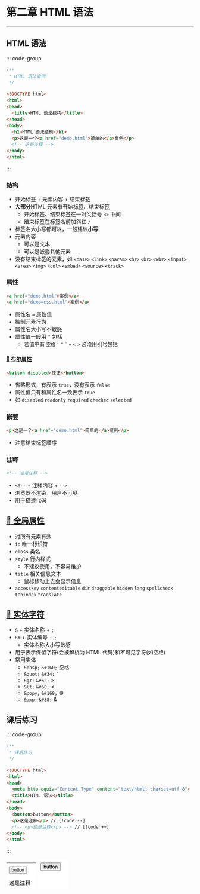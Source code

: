 # 第二章 HTML 语法

---

<Badge type="tip" text="html" />

## HTML 语法

::: code-group
```js :no-line-numbers [index.js]
/**
 * HTML 语法实例
 */
```
```html [index.html]
<!DOCTYPE html>
<html>
<head>
  <title>HTML 语法结构</title>
</head>
<body>
  <h1>HTML 语法结构</h1>
  <p>这是一个<a href="demo.html">简单的</a>案例</p>
  <!-- 这是注释 -->
</body>
</html>
```
:::

### 结构

* 开始标签 + 元素内容 + 结束标签
* **大部分**HTML 元素有开始标签、结束标签
  * 开始标签、结束标签在一对尖括号 `<>` 中间
  * 结束标签在标签名前加斜杠 `/`
* 标签名大小写都可以，一般建议**小写**
* 元素内容
  * 可以是文本
  * 可以是嵌套其他元素
* 没有结束标签的元素，如 `<base>` `<link>` `<param>` `<hr>` `<br>` `<wbr>` `<input>` `<area>` `<img>` `<col>` `<embed>` `<source>` `<track>`

### 属性

```html
<a href="demo.html">案例</a>
<a href="demo=css.html">案例</a>
```

* 属性名 `=` 属性值
* 控制元素行为
* 属性名大小写不敏感
* 属性值一般用 `"` 包括
  * 若值中有 `空格` `'` `"` <code>\`</code> `=` `<` `>` 必须用引号包括

#### [🔗 布尔属性](https://developer.mozilla.org/zh-CN/docs/Web/HTML/Attributes#%E5%B8%83%E5%B0%94%E5%B1%9E%E6%80%A7)

```html
<button disabled>按钮</button>
```

* 省略形式，有表示 `true`，没有表示 `false`
* 属性值只有和属性名一致表示 `true`
* 如 `disabled` `readonly` `required` `checked` `selected`

### 嵌套

```html
<p>这是一个<a href="demo.html">简单的</a>案例</p>
```

* 注意结束标签顺序

### 注释

```html
<!-- 这是注释 -->
```

* <code>\<!--</code> + 注释内容 + <code>--\></code>
* 浏览器不渲染，用户不可见
* 用于描述代码

## [🔗 全局属性](https://developer.mozilla.org/zh-CN/docs/Web/HTML/Global_attributes)

* 对所有元素有效
* `id` 唯一标识符
* `class` 类名
* `style` 行内样式
  * 不建议使用，不容易维护
* `title` 相关信息文本
  * 鼠标移动上去会显示信息
* `accesskey` `contenteditable` `dir` `draggable` `hidden` `lang` `spellcheck` `tabindex` `translate`

## [🔗 实体字符](https://developer.mozilla.org/zh-CN/docs/Glossary/Entity)

* `&` + 实体名称 + `;`
* `&#` + 实体编号 + `;`
  * 实体名称大小写敏感
* 用于表示保留字符(会被解析为 HTML 代码)和不可见字符(如空格)
* 常用实体
  * `&nbsp;` `&#160;` 空格
  * `&quot;` `&#34;` "
  * `&gt;` `&#62;` >
  * `&lt;` `&#60;` <
  * `&copy;` `&#169;` ©
  * `&amp;` `&#38;` &

## 课后练习

::: code-group
```js :no-line-numbers [index.js]
/**
 * 课后练习
 */
```
```html [index.html]
<!DOCTYPE html>
<html>
<head>
  <meta http-equiv="Content-Type" content="text/html; charset=utf-8">
  <title>HTML 语法</title>
</head>
<body>
  <button>button</button>
  <p>这是注释</p> // [!code --]
  <!-- <p>这是注释</p> --> // [!code ++]
</body>
</html>
```
:::

<img src="./assets/grammar-test-1.png" width="80" alt="HTML 语法 课后练习">
<img src="./assets/grammar-test-2.png" width="80" alt="HTML 语法 课后练习">